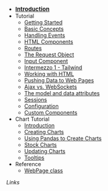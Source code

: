 - [<span style="font-size: 15px; font-weight: 700">Introduction</span>](/)
- Tutorial
    - [Getting Started](tutorial/getting_started.md "Getting Started")
    - [Basic Concepts](tutorial/basic_concepts.md "Basic Concepts")
    - [Handling Events](tutorial/handling_events.md "Handling Events")
    - [HTML Components](tutorial/html_components.md "HTML Components")
    - [Routes](tutorial/routes.md "Routes")
    - [The Request Object](tutorial/request_object.md "The Request Object")
    - [Input Component](tutorial/Input.md "Input")
    - [Intermezzo 1 - Tailwind](tutorial/intermezzo_1.md "Tailwind")
    - [Working with HTML](tutorial/working_with_html.md "Working with HTML")
    - [Pushing Data to Web Pages](tutorial/pushing_data.md "Pushing Data to Web Pages")
    - [Ajax vs. WebSockets](tutorial/ajax.md "Ajax")
    - [The model and data attributes](tutorial/model_and_data.md "Pushing Data to Web Pages")
    - [Sessions](tutorial/sessions.md "Pushing Data to Web Pages")
    - [Configuration](tutorial/configuration.md "Configuration")
    - [Custom Components](tutorial/custom_components.md "Custom Components")
- Chart Tutorial
    - [Introduction](charts_tutorial/introduction.md "Introduction")
    - [Creating Charts](charts_tutorial/creating_charts.md "Creating Charts")
    - [Using Pandas to Create Charts](charts_tutorial/pandas.md "Pandas")
    - [Stock Charts](charts_tutorial/stock_charts.md "Stock Charts")
    - [Updating Charts](charts_tutorial/updating_charts.md "Updating Charts")
    - [Tooltips](charts_tutorial/tooltips.md "Tooltips")
- Reference
    - [WebPage class](reference/webpage.md "WebPage Class")

 *Links*


